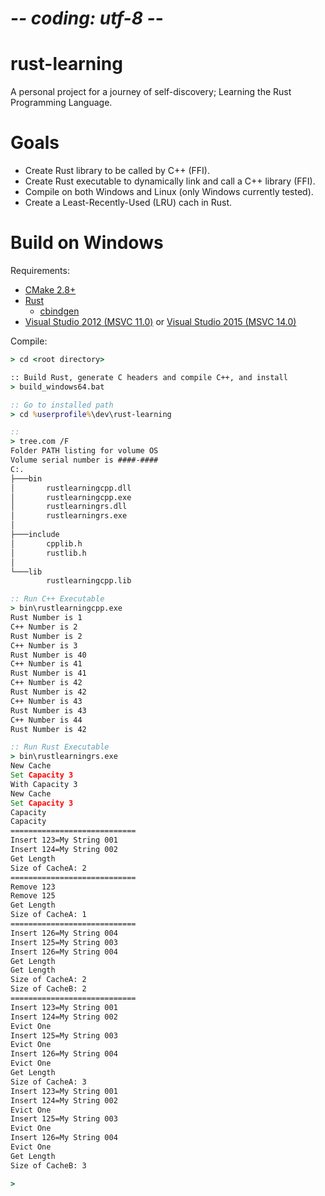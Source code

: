 # -*- coding: utf-8 -*-

# rust-learning

A personal project for a journey of self-discovery; Learning the Rust
Programming Language.

# Goals

- Create Rust library to be called by C++ (FFI).
- Create Rust executable to dynamically link and call a C++ library (FFI).
- Compile on both Windows and Linux (only Windows currently tested).
- Create a Least-Recently-Used (LRU) cach in Rust.

# Build on Windows

Requirements:

- [CMake 2.8+](https://cmake.org/)
- [Rust](https://www.rust-lang.org/)
  - [cbindgen](https://crates.io/crates/cbindgen)
- [Visual Studio 2012 (MSVC 11.0)](https://visualstudio.microsoft.com/downloads/) or [Visual Studio 2015 (MSVC 14.0)](https://visualstudio.microsoft.com/downloads/)


Compile:
```cmd
> cd <root directory>

:: Build Rust, generate C headers and compile C++, and install
> build_windows64.bat

:: Go to installed path
> cd %userprofile%\dev\rust-learning

::
> tree.com /F
Folder PATH listing for volume OS
Volume serial number is ####-####
C:.
├───bin
│       rustlearningcpp.dll
│       rustlearningcpp.exe
│       rustlearningrs.dll
│       rustlearningrs.exe
│
├───include
│       cpplib.h
│       rustlib.h
│
└───lib
        rustlearningcpp.lib

:: Run C++ Executable
> bin\rustlearningcpp.exe
Rust Number is 1
C++ Number is 2
Rust Number is 2
C++ Number is 3
Rust Number is 40
C++ Number is 41
Rust Number is 41
C++ Number is 42
Rust Number is 42
C++ Number is 43
Rust Number is 43
C++ Number is 44
Rust Number is 42

:: Run Rust Executable
> bin\rustlearningrs.exe
New Cache
Set Capacity 3
With Capacity 3
New Cache
Set Capacity 3
Capacity
Capacity
============================
Insert 123=My String 001
Insert 124=My String 002
Get Length
Size of CacheA: 2
============================
Remove 123
Remove 125
Get Length
Size of CacheA: 1
============================
Insert 126=My String 004
Insert 125=My String 003
Insert 126=My String 004
Get Length
Get Length
Size of CacheA: 2
Size of CacheB: 2
============================
Insert 123=My String 001
Insert 124=My String 002
Evict One
Insert 125=My String 003
Evict One
Insert 126=My String 004
Evict One
Get Length
Size of CacheA: 3
Insert 123=My String 001
Insert 124=My String 002
Evict One
Insert 125=My String 003
Evict One
Insert 126=My String 004
Evict One
Get Length
Size of CacheB: 3

>

```

